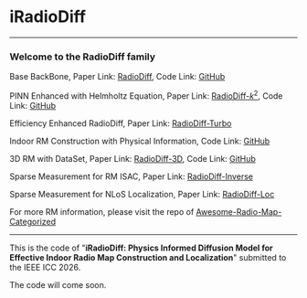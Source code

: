 # iRadioDiff
---
### Welcome to the RadioDiff family

Base BackBone, Paper Link: [RadioDiff](https://ieeexplore.ieee.org/document/10764739), Code Link: [GitHub](https://github.com/UNIC-Lab/RadioDiff)

PINN Enhanced with Helmholtz Equation, Paper Link: [RadioDiff-$k^2$](https://arxiv.org/pdf/2504.15623), Code Link: [GitHub](https://github.com/UNIC-Lab/RadioDiff-k)

Efficiency Enhanced RadioDiff, Paper Link: [RadioDiff-Turbo](https://ieeexplore.ieee.org/abstract/document/11152929/)

Indoor RM Construction with Physical Information, Code Link: [GitHub](https://github.com/UNIC-Lab/iRadioDiff)

3D RM with DataSet, Paper Link: [RadioDiff-3D](https://ieeexplore.ieee.org/document/11083758), Code Link: [GitHub](https://github.com/UNIC-Lab/UrbanRadio3D)

Sparse Measurement for RM ISAC, Paper Link: [RadioDiff-Inverse](https://arxiv.org/abs/2504.14298)

Sparse Measurement for NLoS Localization, Paper Link: [RadioDiff-Loc](https://www.arxiv.org/abs/2509.01875)

For more RM information, please visit the repo of [Awesome-Radio-Map-Categorized](https://github.com/UNIC-Lab/Awesome-Radio-Map-Categorized)

---

This is the code of "**iRadioDiff: Physics Informed Diffusion Model for Effective Indoor Radio Map Construction and Localization**" submitted to the IEEE ICC 2026.

The code will come soon.
